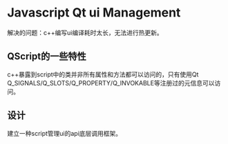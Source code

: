 # Javascript Qt ui Management

解决的问题：c++编写ui编译耗时太长，无法进行热更新。

## QScript的一些特性

c++暴露到script中的类并非所有属性和方法都可以访问的，只有使用Qt Q_SIGNALS/Q_SLOTS/Q_PROPERTY/Q_INVOKABLE等注册过的元信息可以访问。

## 设计

建立一种script管理ui的api底层调用框架。